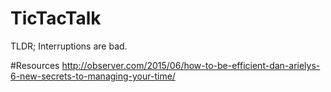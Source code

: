 # TicTacTalk

TLDR;
Interruptions are bad.


#Resources
http://observer.com/2015/06/how-to-be-efficient-dan-arielys-6-new-secrets-to-managing-your-time/

